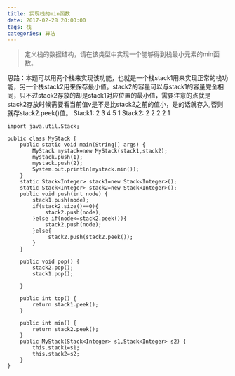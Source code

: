 ```yaml
---
title: 实现栈的min函数
date: 2017-02-28 20:00:00
tags: 栈
categories: 算法
---
```

>定义栈的数据结构，请在该类型中实现一个能够得到栈最小元素的min函数。

思路：本题可以用两个栈来实现该功能，也就是一个栈stack1用来实现正常的栈功能，另一个栈stack2用来保存最小值。stack2的容量可以与stack1的容量完全相同，只不过stack2存放的却是stack1对应位置的最小值，需要注意的点就是stack2存放时候需要看当前值v是不是比stack2之前的值小，是的话就存入,否则就存stack2.peek()值。
Stack1: 2 3 4 5 1
Stack2: 2 2 2 2 1

```
import java.util.Stack;

public class MyStack {
    public static void main(String[] args) {
        MyStack mystack=new MyStack(stack1,stack2);
        mystack.push(1);
        mystack.push(2);
        System.out.println(mystack.min());
    }
    static Stack<Integer> stack1=new Stack<Integer>();
    static Stack<Integer> stack2=new Stack<Integer>();
    public void push(int node) {
        stack1.push(node);
        if(stack2.size()==0){
            stack2.push(node);
        }else if(node<=stack2.peek()){
            stack2.push(node);
        }else{
             stack2.push(stack2.peek());
        }
    }
    
    public void pop() {
        stack2.pop();
        stack1.pop();
        
    }
    
    public int top() {
        return stack1.peek();
    }
    
    public int min() {
        return stack2.peek();
    }
    public MyStack(Stack<Integer> s1,Stack<Integer> s2) {
        this.stack1=s1;
        this.stack2=s2;
    }
}

```